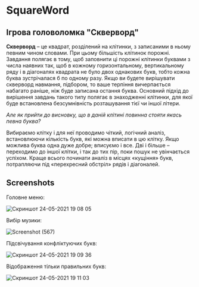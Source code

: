 # SquareWord  
## Ігрова головоломка "Скверворд" ##  
**Скверворд** – це квадрат, розділений на клітинки, з записаними в ньому певним чином словами. При цьому більшість клітинок порожні.  
Завдання полягає в тому, щоб заповнити ці порожні клітинки буквами з числа наявних так, щоб в кожному горизонтальному, вертикальному ряду і в діагоналях квадрата не було двох однакових букв, тобто кожна буква зустрічалася б по одному разу. Якщо ви будете вирішувати скверворд навмання, підбором, то ваше терпіння вичерпається набагато раніше, ніж буде записана остання буква. Основний підхід до вирішення завдань такого типу полягає в знаходженні клітинки, для якої буде встановлена безсумнівність розташування тієї чи іншої літери.  
  
  *Але як прийти до висновку, що в даній клітині повинна стояти якась певна буква?*  
      
Вибираємо клітку і для неї проводимо чіткий, логічний аналіз, встановлюючи кількість букв, які можна вписати в цю клітку. Якщо можлива буква одна дуже добре; вписуємо і все. Дві і більше – переходимо до іншої клітки, і так до тих пір, поки пошук не увінчається успіхом. Краще всього починати аналіз в місцях «кущіння» букв, потрапляючи під «перехресний обстріл» рядів і діагоналей.  
  
  
## Screenshots ##  
  
  Головне меню:  
  
![Скриншот 24-05-2021 19 08 05](https://user-images.githubusercontent.com/69078357/119376220-60e27d80-bcc4-11eb-88d6-6d7b9a6c92cd.png)  
  
  Вибір музики:  
    
![Screenshot (567)](https://user-images.githubusercontent.com/69078357/119376320-79529800-bcc4-11eb-914e-1cb02b0f32d1.png)

   Підсвічування конфліктуючих букв:  
    
![Скриншот 24-05-2021 19 09 36](https://user-images.githubusercontent.com/69078357/119376350-7fe10f80-bcc4-11eb-8ed2-3e1258ebd660.png)
  
   Відображення тільки правильних букв:  
   
![Скриншот 24-05-2021 19 11 03](https://user-images.githubusercontent.com/69078357/119376442-9d15de00-bcc4-11eb-99a2-e1b7c95d2b5b.png)
